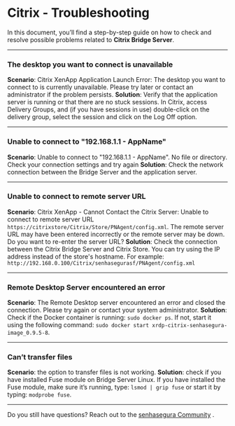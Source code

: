 # Citrix - Troubleshooting

In this document, you’ll find a step-by-step guide on how to check and resolve possible problems related to **Citrix Bridge Server**.

---
### The desktop you want to connect is unavailable

**Scenario**: Citrix XenApp Application Launch Error: The desktop you want to connect to is currently unavailable. Please try later or contact an administrator if the problem persists.
**Solution**: Verify that the application server is running or that there are no stuck sessions. In Citrix, access Delivery Groups, and (if you have sessions in use) double-click on the delivery group, select the session and click on the Log Off option.

---
### Unable to connect to "192.168.1.1 - AppName"

**Scenario**: Unable to connect to "192.168.1.1 - AppName". No file or directory. Check your connection settings and try again
**Solution**: Check the network connection between the Bridge Server and the application server.

---
### Unable to connect to remote server URL

**Scenario**: Citrix XenApp - Cannot Contact the Citrix Server: Unable to connect to remote server URL `https://citrixstore/Citrix/Store/PNAgent/config.xml`. The remote server URL may have been entered incorrectly or the remote server may be down. Do you want to re-enter the server URL?
**Solution**: Check the connection between the Citrix Bridge Server and Citrix Store. You can try using the IP address instead of the store's hostname. For example: `http://192.168.0.100/Citrix/senhasegurasf/PNAgent/config.xml`

---
### Remote Desktop Server encountered an error

**Scenario**: The Remote Desktop server encountered an error and closed the connection. Please try again or contact your system administrator.
**Solution**: Check if the Docker container is running: `sudo docker ps`. If not, start it using the following command: `sudo docker start xrdp-citrix-senhasegura-image_0.9.5-8`.

---
### Can’t transfer files

**Scenario**: the option to transfer files is not working.
**Solution**: check if you have installed Fuse module on Bridge Server Linux. If you have installed the Fuse module, make sure it’s running, type: `lsmod | grip fuse` or start it by typing: `modprobe fuse`.

---
Do you still have questions? Reach out to the [senhasegura Community](https://community.senhasegura.io/) .